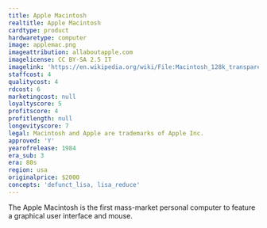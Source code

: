 ```yaml
---
title: Apple Macintosh
realtitle: Apple Macintosh
cardtype: product
hardwaretype: computer
image: applemac.png
imageattribution: allaboutapple.com
imagelicense: CC BY-SA 2.5 IT
imagelink: 'https://en.wikipedia.org/wiki/File:Macintosh_128k_transparency.png'
staffcost: 4
qualitycost: 4
rdcost: 6
marketingcost: null
loyaltyscore: 5
profitscore: 4
profitlength: null
longevityscore: 7
legal: Macintosh and Apple are trademarks of Apple Inc.
approved: 'Y'
yearofrelease: 1984
era_sub: 3
era: 80s
region: usa
originalprice: $2000
concepts: 'defunct_lisa, lisa_reduce'
---
```


The Apple Macintosh is the first mass-market personal computer to feature a graphical user interface and mouse.
